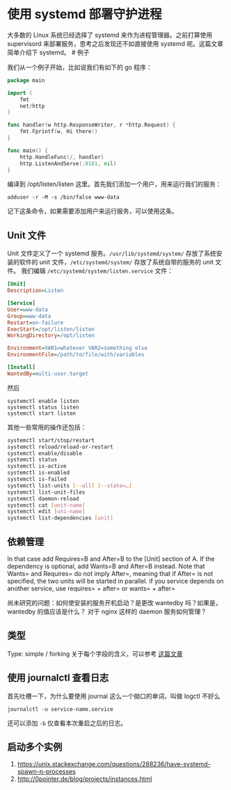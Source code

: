 # 使用 systemd 部署守护进程


<!--
ID: a79764fc-253b-4fd6-93bc-b1b062c194f1
Status: publish
Date: 2017-06-26T17:48:47
Modified: 2020-05-16T10:57:52
wp_id: 118
-->


大多数的 Linux 系统已经选择了 systemd 来作为进程管理器。之前打算使用 supervisord 来部署服务，思考之后发现还不如直接使用 systemd 呢。这篇文章简单介绍下 systemd。 # 例子

我们从一个例子开始，比如说我们有如下的 go 程序： 

```go
package main

import (
    fmt
    net/http
)

func handler(w http.ResponseWriter, r *http.Request) {
    fmt.Fprintf(w, Hi there!)
}

func main() {
    http.HandleFunc(/, handler)
    http.ListenAndServe(:8181, nil)
}
```

编译到 /opt/listen/listen 这里。首先我们添加一个用户，用来运行我们的服务： 

```
adduser -r -M -s /bin/false www-data
```

记下这条命令，如果需要添加用户来运行服务，可以使用这条。 

## Unit 文件

Unit 文件定义了一个 systemd 服务。`/usr/lib/systemd/system/` 存放了系统安装的软件的 unit 文件，`/etc/systemd/system/` 存放了系统自带的服务的 unit 文件。 我们编辑 `/etc/systemd/system/listen.service` 文件： 

```ini
[Unit]
Description=Listen

[Service]
User=www-data
Group=www-data
Restart=on-failure
ExecStart=/opt/listen/listen
WorkingDirectory=/opt/listen

Environment=VAR1=whatever VAR2=something else
EnvironmentFile=/path/to/file/with/variables

[Install]
WantedBy=multi-user.target
```

然后 

```
systemctl enable listen
systemctl status listen
systemctl start listen
```

其他一些常用的操作还包括：

```bash
systemctl start/stop/restart    
systemctl reload/reload-or-restart  
systemctl enable/disable    
systemctl status    
systemctl is-active 
systemctl is-enabled
systemctl is-failed
systemctl list-units [--all] [--state=…]    
systemctl list-unit-files
systemctl daemon-reload 
systemctl cat [unit-name]   
systemctl edit [uni-name]
systemctl list-dependencies [unit]
```

## 依赖管理

In that case add Requires=B and After=B to the [Unit] section of A. If the dependency is optional, add Wants=B and After=B instead. Note that Wants= and Requires= do not imply After=, meaning that if After= is not specified, the two units will be started in parallel. if you service depends on another service, use requires= + after= or wants= + after= 

尚未研究的问题：如何使安装的服务开机启动？是更改 wantedby 吗？如果是，wantedby 的值应该是什么？ 对于 nginx 这样的 daemon 服务如何管理？

## 类型

Type: simple / forking 关于每个字段的含义，可以参考 [这篇文章](https://www.digitalocean.com/community/tutorials/understanding-systemd-units-and-unit-files)

## 使用 journalctl 查看日志

首先吐槽一下，为什么要使用 journal 这么一个拗口的单词，叫做 logctl 不好么

```
journalctl -u service-name.service
```

还可以添加 `-b` 仅查看本次重启之后的日志。

## 启动多个实例

1. https://unix.stackexchange.com/questions/288236/have-systemd-spawn-n-processes
2. http://0pointer.de/blog/projects/instances.html